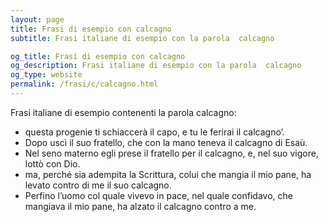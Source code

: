 ```yaml
---
layout: page
title: Frasi di esempio con calcagno 
subtitle: Frasi italiane di esempio con la parola  calcagno

og_title: Frasi di esempio con calcagno 
og_description: Frasi italiane di esempio con la parola  calcagno
og_type: website
permalink: /frasi/c/calcagno.html
---
```


Frasi italiane di esempio contenenti la parola calcagno:


- questa progenie ti schiaccerà il capo, e tu le ferirai il calcagno’.
- Dopo uscì il suo fratello, che con la mano teneva il calcagno di Esaù.
- Nel seno materno egli prese il fratello per il calcagno, e, nel suo vigore, lottò con Dio.
- ma, perché sia adempita la Scrittura, colui che mangia il mio pane, ha levato contro di me il suo calcagno.
- Perfino l’uomo col quale vivevo in pace, nel quale confidavo, che mangiava il mio pane, ha alzato il calcagno contro a me.
